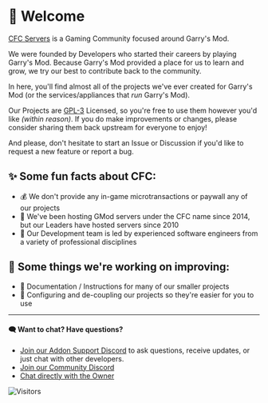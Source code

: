 # 👋 Welcome

[CFC Servers](https://cfcservers.org) is a Gaming Community focused around Garry's Mod.

We were founded by Developers who started their careers by playing Garry's Mod. Because Garry's Mod provided a place for us to learn and grow, we try our best to contribute back to the community.

In here, you'll find almost all of the projects we've ever created for Garry's Mod (or the services/appliances that _run_ Garry's Mod).

Our Projects are [GPL-3](https://tldrlegal.com/license/gnu-general-public-license-v3-(gpl-3)) Licensed, so you're free to use them however you'd like _(within reason)_. If you do make improvements or changes, please consider sharing them back upstream for everyone to enjoy!

And please, don't hesitate to start an Issue or Discussion if you'd like to request a new feature or report a bug.

## ✨ Some fun facts about CFC:
 - 💰 We don't provide any in-game microtransactions or paywall any of our projects
 - 👴 We've been hosting GMod servers under the CFC name since 2014, but our Leaders have hosted servers since 2010
 - 🧐 Our Development team is led by experienced software engineers from a variety of professional disciplines

## 🧰 Some things we're working on improving:
 - 📝 Documentation / Instructions for many of our smaller projects
 - 🔧 Configuring and de-coupling our projects so they're easier for you to use
 

---

#### 🗨️ Want to chat? Have questions?
- [Join our Addon Support Discord](https://discord.gg/5JUqZjzmYJ) to ask questions, receive updates, or just chat with other developers.
- [Join our Community Discord](https://cfcservers.org/discord)
- [Chat directly with the Owner](https://steamcommunity.com/id/Phatso727/)

<img alt="Visitors" src="https://visitor-badge.laobi.icu/badge?page_id=CFC-Servers"/>
